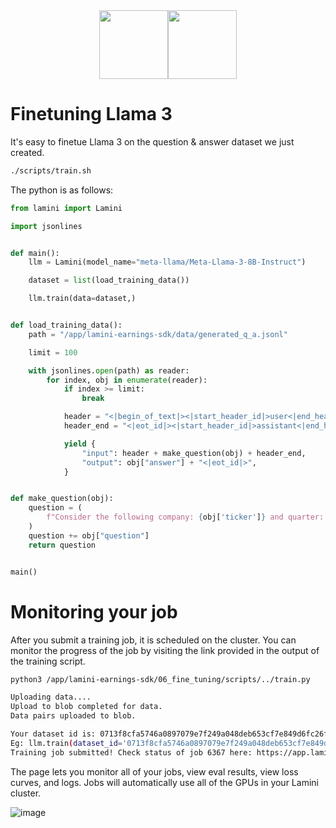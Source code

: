 <div align="center">
<img src="https://avatars.githubusercontent.com/u/130713213?s=200&v=4" width="110"><img src="https://huggingface.co/lamini/instruct-peft-tuned-12b/resolve/main/Lamini_logo.png?max-height=110" height="110">
</div>

# Finetuning Llama 3

It's easy to finetue Llama 3 on the question & answer dataset we just created.

```bash
./scripts/train.sh
```

The python is as follows:

```python
from lamini import Lamini

import jsonlines


def main():
    llm = Lamini(model_name="meta-llama/Meta-Llama-3-8B-Instruct")

    dataset = list(load_training_data())

    llm.train(data=dataset,)


def load_training_data():
    path = "/app/lamini-earnings-sdk/data/generated_q_a.jsonl"

    limit = 100

    with jsonlines.open(path) as reader:
        for index, obj in enumerate(reader):
            if index >= limit:
                break

            header = "<|begin_of_text|><|start_header_id|>user<|end_header_id|>"
            header_end = "<|eot_id|><|start_header_id|>assistant<|end_header_id|>"

            yield {
                "input": header + make_question(obj) + header_end,
                "output": obj["answer"] + "<|eot_id|>",
            }


def make_question(obj):
    question = (
        f"Consider the following company: {obj['ticker']} and quarter: {obj['q']}. "
    )
    question += obj["question"]
    return question


main()
```

# Monitoring your job

After you submit a training job, it is scheduled on the cluster. You can monitor the progress of the job by visiting the link provided in the output of the training script.

```bash
python3 /app/lamini-earnings-sdk/06_fine_tuning/scripts/../train.py

Uploading data....
Upload to blob completed for data.
Data pairs uploaded to blob.

Your dataset id is: 0713f8cfa5746a0897079e7f249a048deb653cf7e849d6fc26f3d2dacc5722d0 . Consider using this in the future to train using the same data.
Eg: llm.train(dataset_id='0713f8cfa5746a0897079e7f249a048deb653cf7e849d6fc26f3d2dacc5722d0')
Training job submitted! Check status of job 6367 here: https://app.lamini.ai/train/6367
```

The page lets you monitor all of your jobs, view eval results, view loss curves, and logs.  Jobs will automatically use all of the GPUs in your Lamini cluster.

![image](https://github.com/lamini-ai/lamini-earnings-sdk/assets/3401278/f7db9547-88d1-4983-8217-f21c3a3f3da0)

